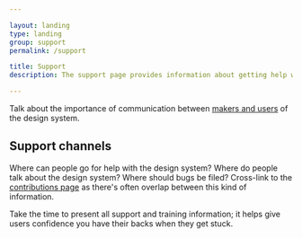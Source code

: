 ```yaml
---

layout: landing
type: landing
group: support
permalink: /support

title: Support
description: The support page provides information about getting help with using the design system

---
```


Talk about the importance of communication between [makers and users](http://atomicdesign.bradfrost.com/chapter-5/#design-system-makers-and-users) of the design system.

## Support channels

Where can people go for help with the design system? Where do people talk about the design system? Where should bugs be filed? Cross-link to the [contributions page]({{site.baseurl}}/contributions) as there's often overlap between this kind of information.

Take the time to present all support and training information; it helps give users confidence you have their backs when they get stuck.